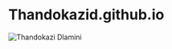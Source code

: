 # Thandokazid.github.io

![Thandokazi Dlamini](https://github.com/Thandokazi-Dlamini/Thandokazid.github.io/blob/main/IMG_8568(1).PNG?raw=true)
